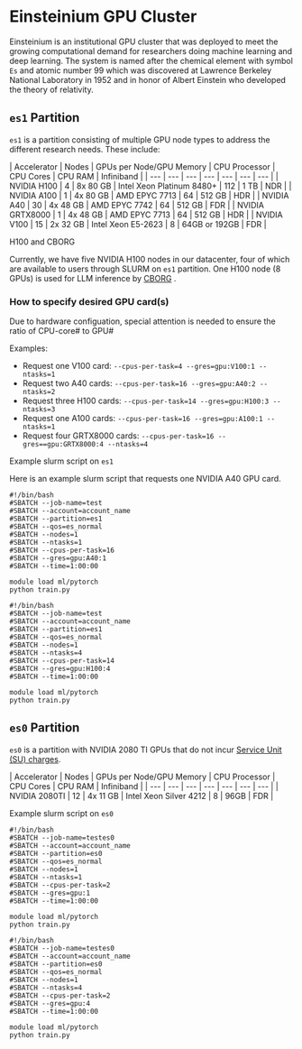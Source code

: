 # Einsteinium GPU Cluster

Einsteinium is an institutional GPU cluster that was deployed to meet the growing computational demand for researchers doing machine learning and deep learning. The system is named after the chemical element with symbol `Es` and atomic number 99 which was discovered at Lawrence Berkeley National Laboratory in 1952 and in honor of Albert Einstein who developed the theory of relativity.

## `es1` Partition

`es1` is a partition consisting of multiple GPU node types to address the different research needs. These include:

| Accelerator | Nodes | GPUs per Node/GPU Memory | CPU Processor | CPU Cores | CPU RAM | Infiniband | | --- | --- | --- | --- | --- | --- | --- | | NVIDIA H100 | 4 | 8x 80 GB | Intel Xeon Platinum 8480+ | 112 | 1 TB | NDR | | NVIDIA A100 | 1 | 4x 80 GB | AMD EPYC 7713 | 64 | 512 GB | HDR | | NVIDIA A40 | 30 | 4x 48 GB | AMD EPYC 7742 | 64 | 512 GB | FDR | | NVIDIA GRTX8000 | 1 | 4x 48 GB | AMD EPYC 7713 | 64 | 512 GB | HDR | | NVIDIA V100 | 15 | 2x 32 GB | Intel Xeon E5-2623 | 8 | 64GB or 192GB | FDR |

H100 and CBORG

Currently, we have five NVIDIA H100 nodes in our datacenter, four of which are available to users through SLURM on `es1` partition. One H100 node (8 GPUs) is used for LLM inference by [CBORG](http://cborg.lbl.gov) .

### How to specify desired GPU card(s)

Due to hardware configuation, special attention is needed to ensure the ratio of CPU-core# to GPU#

Examples:

- Request one V100 card: `--cpus-per-task=4 --gres=gpu:V100:1 --ntasks=1`
- Request two A40 cards: `--cpus-per-task=16 --gres=gpu:A40:2 --ntasks=2`
- Request three H100 cards: `--cpus-per-task=14 --gres=gpu:H100:3 --ntasks=3`
- Request one A100 cards: `--cpus-per-task=16 --gres=gpu:A100:1 --ntasks=1`
- Request four GRTX8000 cards: `--cpus-per-task=16 --gres==gpu:GRTX8000:4 --ntasks=4`

Example slurm script on `es1`

Here is an example slurm script that requests one NVIDIA A40 GPU card.

```
#!/bin/bash
#SBATCH --job-name=test
#SBATCH --account=account_name
#SBATCH --partition=es1
#SBATCH --qos=es_normal
#SBATCH --nodes=1
#SBATCH --ntasks=1
#SBATCH --cpus-per-task=16
#SBATCH --gres=gpu:A40:1
#SBATCH --time=1:00:00

module load ml/pytorch
python train.py
```

```
#!/bin/bash
#SBATCH --job-name=test
#SBATCH --account=account_name
#SBATCH --partition=es1
#SBATCH --qos=es_normal
#SBATCH --nodes=1
#SBATCH --ntasks=4
#SBATCH --cpus-per-task=14
#SBATCH --gres=gpu:H100:4
#SBATCH --time=1:00:00

module load ml/pytorch
python train.py
```

## `es0` Partition

`es0` is a partition with NVIDIA 2080 TI GPUs that do not incur [Service Unit (SU) charges](../../#gpu-partitions-recharge-rates).

| Accelerator | Nodes | GPUs per Node/GPU Memory | CPU Processor | CPU Cores | CPU RAM | Infiniband | | --- | --- | --- | --- | --- | --- | --- | | NVIDIA 2080TI | 12 | 4x 11 GB | Intel Xeon Silver 4212 | 8 | 96GB | FDR |

Example slurm script on `es0`

```
#!/bin/bash
#SBATCH --job-name=testes0
#SBATCH --account=account_name
#SBATCH --partition=es0
#SBATCH --qos=es_normal
#SBATCH --nodes=1
#SBATCH --ntasks=1
#SBATCH --cpus-per-task=2
#SBATCH --gres=gpu:1
#SBATCH --time=1:00:00

module load ml/pytorch
python train.py
```

```
#!/bin/bash
#SBATCH --job-name=testes0
#SBATCH --account=account_name
#SBATCH --partition=es0
#SBATCH --qos=es_normal
#SBATCH --nodes=1
#SBATCH --ntasks=4
#SBATCH --cpus-per-task=2
#SBATCH --gres=gpu:4
#SBATCH --time=1:00:00

module load ml/pytorch
python train.py
```
